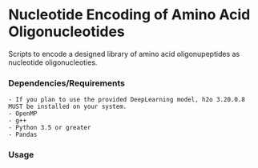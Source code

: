 # Nucleotide Encoding of Amino Acid Oligonucleotides
Scripts to encode a designed library of amino acid oligonupeptides as nucleotide oligonucleoties. 

### Dependencies/Requirements
    - If you plan to use the provided DeepLearning model, h2o 3.20.0.8 MUST be installed on your system.
    - OpenMP 
    - g++
    - Python 3.5 or greater
    - Pandas


### Usage